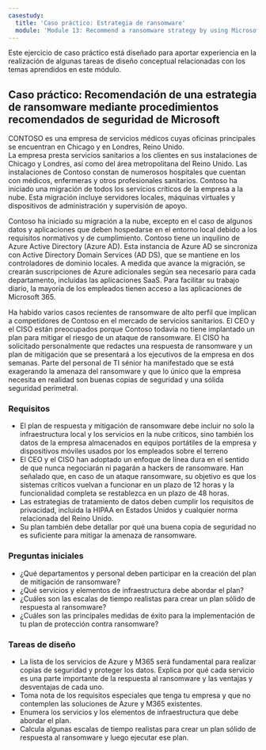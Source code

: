 ```yaml
---
casestudy:
  title: 'Caso práctico: Estrategia de ransomware'
  module: 'Module 13: Recommend a ransomware strategy by using Microsoft Security Best Practices'
---
```

Este ejercicio de caso práctico está diseñado para aportar experiencia en la realización de algunas tareas de diseño conceptual relacionadas con los temas aprendidos en este módulo.

## Caso práctico: Recomendación de una estrategia de ransomware mediante procedimientos recomendados de seguridad de Microsoft
 
CONTOSO es una empresa de servicios médicos cuyas oficinas principales se encuentran en Chicago y en Londres, Reino Unido.  
La empresa presta servicios sanitarios a los clientes en sus instalaciones de Chicago y Londres, así como del área metropolitana del Reino Unido.  Las instalaciones de Contoso constan de numerosos hospitales que cuentan con médicos, enfermeras y otros profesionales sanitarios. Contoso ha iniciado una migración de todos los servicios críticos de la empresa a la nube. Esta migración incluye servidores locales, máquinas virtuales y dispositivos de administración y supervisión de apoyo.

Contoso ha iniciado su migración a la nube, excepto en el caso de algunos datos y aplicaciones que deben hospedarse en el entorno local debido a los requisitos normativos y de cumplimiento. Contoso tiene un inquilino de Azure Active Directory (Azure AD). Esta instancia de Azure AD se sincroniza con Active Directory Domain Services (AD DS), que se mantiene en los controladores de dominio locales. A medida que avance la migración, se crearán suscripciones de Azure adicionales según sea necesario para cada departamento, incluidas las aplicaciones SaaS. Para facilitar su trabajo diario, la mayoría de los empleados tienen acceso a las aplicaciones de Microsoft 365.  
 
Ha habido varios casos recientes de ransomware de alto perfil que implican a competidores de Contoso en el mercado de servicios sanitarios. El CEO y el CISO están preocupados porque Contoso todavía no tiene implantado un plan para mitigar el riesgo de un ataque de ransomware. El CISO ha solicitado personalmente que redactes una respuesta de ransomware y un plan de mitigación que se presentará a los ejecutivos de la empresa en dos semanas. Parte del personal de TI sénior ha manifestado que se está exagerando la amenaza del ransomware y que lo único que la empresa necesita en realidad son buenas copias de seguridad y una sólida seguridad perimetral.
 
### Requisitos

* El plan de respuesta y mitigación de ransomware debe incluir no solo la infraestructura local y los servicios en la nube críticos, sino también los datos de la empresa almacenados en equipos portátiles de la empresa y dispositivos móviles usados por los empleados sobre el terreno
* El CEO y el CISO han adoptado un enfoque de línea dura en el sentido de que nunca negociarán ni pagarán a hackers de ransomware. Han señalado que, en caso de un ataque ransomware, su objetivo es que los sistemas críticos vuelvan a funcionar en un plazo de 12 horas y la funcionalidad completa se restablezca en un plazo de 48 horas.
* Las estrategias de tratamiento de datos deben cumplir los requisitos de privacidad, incluida la HIPAA en Estados Unidos y cualquier norma relacionada del Reino Unido.
* Su plan también debe detallar por qué una buena copia de seguridad no es suficiente para mitigar la amenaza de ransomware.

### Preguntas iniciales

* ¿Qué departamentos y personal deben participar en la creación del plan de mitigación de ransomware? 
* ¿Qué servicios y elementos de infraestructura debe abordar el plan? 
* ¿Cuáles son las escalas de tiempo realistas para crear un plan sólido de respuesta al ransomware?
* ¿Cuáles son las principales medidas de éxito para la implementación de tu plan de protección contra ransomware?

### Tareas de diseño

* La lista de los servicios de Azure y M365 será fundamental para realizar copias de seguridad y proteger los datos. Explica por qué cada servicio es una parte importante de la respuesta al ransomware y las ventajas y desventajas de cada uno.
* Toma nota de los requisitos especiales que tenga tu empresa y que no contemplen las soluciones de Azure y M365 existentes.
* Enumera los servicios y los elementos de infraestructura que debe abordar el plan.
* Calcula algunas escalas de tiempo realistas para crear un plan sólido de respuesta al ransomware y luego ejecutar ese plan. 
